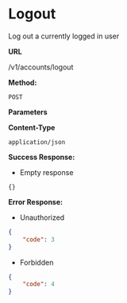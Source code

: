 # Logout

Log out a currently logged in user

**URL**

  /v1/accounts/logout

**Method:**
  
  `POST`
  
**Parameters**

**Content-Type**

  `application/json`

**Success Response:**

- Empty response

```
{}
```

**Error Response:**

- Unauthorized

```json
{
    "code": 3
}
```

- Forbidden

```json
{
    "code": 4
}
```
